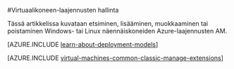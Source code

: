 <properties
 pageTitle="Hallitse virtuaalikoneen tunnisteet | Microsoft Azure"
 description="Kerrotaan, miten voit lisätä, etsiä, päivittää ja poistaa Azure-virtuaalikoneissa tunnisteet perinteinen käyttöönoton mallia."
 services="virtual-machines-linux"
 documentationCenter=""
 authors="squillace"
 manager="timlt"
 editor=""
 tags="azure-service-management"/>
<tags
 ms.service="virtual-machines-linux"
 ms.devlang="na"
 ms.topic="article"
 ms.tgt_pltfrm="vm-linux"
 ms.workload="infrastructure-services"
 ms.date="08/29/2016"
 ms.author="rasquill"/>

#<a name="manage-virtual-machine-extensions"></a>Virtuaalikoneen-laajennusten hallinta

Tässä artikkelissa kuvataan etsiminen, lisääminen, muokkaaminen tai poistaminen Windows- tai Linux näennäiskoneiden Azure-laajennusten AM.

[AZURE.INCLUDE [learn-about-deployment-models](../../includes/learn-about-deployment-models-classic-include.md)]

[AZURE.INCLUDE [virtual-machines-common-classic-manage-extensions](../../includes/virtual-machines-common-classic-manage-extensions.md)]
